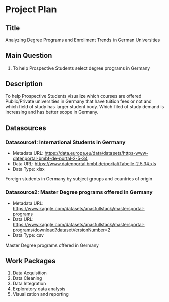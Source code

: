 # Project Plan

## Title
Analyzing Degree Programs and Enrollment Trends in German Universities

## Main Question
1. To help Prospective Students select degree programs in Germany

## Description

To help Prospective Students visualize which courses are offered Public/Private universities in Germany that have tuition fees or not and which field of study has larger student body. Which filed of study demand is increasing and has better scope in Germany.

## Datasources

### Datasource1: International Students in Germany
* Metadata URL: https://data.europa.eu/data/datasets/https-www-datenportal-bmbf-de-portal-2-5-34
* Data URL: https://www.datenportal.bmbf.de/portal/Tabelle-2.5.34.xls
* Data Type: xlsx

Foreign students in Germany by subject groups and countries of origin


### Datasource2: Master Degree programs offered in Germany
* Metadata URL: https://www.kaggle.com/datasets/anasfullstack/mastersportal-programs
* Data URL: https://www.kaggle.com/datasets/anasfullstack/mastersportal-programs/download?datasetVersionNumber=2
* Data Type: csv

Master Degree programs offered in Germany

## Work Packages
1. Data Acquisition
2. Data Cleaning
3. Data Integration
4. Exploratory data analysis
5. Visualization and reporting

